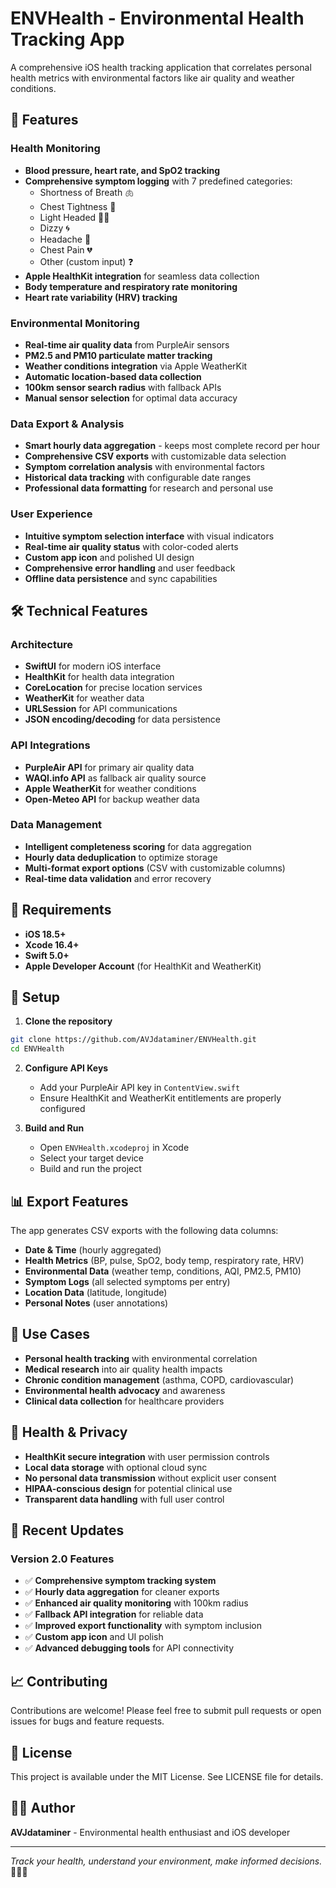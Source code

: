 # ENVHealth - Environmental Health Tracking App

A comprehensive iOS health tracking application that correlates personal health metrics with environmental factors like air quality and weather conditions.

## 🌟 Features

### Health Monitoring
- **Blood pressure, heart rate, and SpO2 tracking**
- **Comprehensive symptom logging** with 7 predefined categories:
  - Shortness of Breath 🫁
  - Chest Tightness 🫸
  - Light Headed 😵‍💫
  - Dizzy 🌀
  - Headache 🤕
  - Chest Pain 💔
  - Other (custom input) ❓
- **Apple HealthKit integration** for seamless data collection
- **Body temperature and respiratory rate monitoring**
- **Heart rate variability (HRV) tracking**

### Environmental Monitoring
- **Real-time air quality data** from PurpleAir sensors
- **PM2.5 and PM10 particulate matter tracking**
- **Weather conditions integration** via Apple WeatherKit
- **Automatic location-based data collection**
- **100km sensor search radius** with fallback APIs
- **Manual sensor selection** for optimal data accuracy

### Data Export & Analysis
- **Smart hourly data aggregation** - keeps most complete record per hour
- **Comprehensive CSV exports** with customizable data selection
- **Symptom correlation analysis** with environmental factors
- **Historical data tracking** with configurable date ranges
- **Professional data formatting** for research and personal use

### User Experience
- **Intuitive symptom selection interface** with visual indicators
- **Real-time air quality status** with color-coded alerts
- **Custom app icon** and polished UI design
- **Comprehensive error handling** and user feedback
- **Offline data persistence** and sync capabilities

## 🛠 Technical Features

### Architecture
- **SwiftUI** for modern iOS interface
- **HealthKit** for health data integration
- **CoreLocation** for precise location services
- **WeatherKit** for weather data
- **URLSession** for API communications
- **JSON encoding/decoding** for data persistence

### API Integrations
- **PurpleAir API** for primary air quality data
- **WAQI.info API** as fallback air quality source
- **Apple WeatherKit** for weather conditions
- **Open-Meteo API** for backup weather data

### Data Management
- **Intelligent completeness scoring** for data aggregation
- **Hourly data deduplication** to optimize storage
- **Multi-format export options** (CSV with customizable columns)
- **Real-time data validation** and error recovery

## 📱 Requirements

- **iOS 18.5+**
- **Xcode 16.4+**
- **Swift 5.0+**
- **Apple Developer Account** (for HealthKit and WeatherKit)

## 🔧 Setup

1. **Clone the repository**
```bash
git clone https://github.com/AVJdataminer/ENVHealth.git
cd ENVHealth
```

2. **Configure API Keys**
   - Add your PurpleAir API key in `ContentView.swift`
   - Ensure HealthKit and WeatherKit entitlements are properly configured

3. **Build and Run**
   - Open `ENVHealth.xcodeproj` in Xcode
   - Select your target device
   - Build and run the project

## 📊 Export Features

The app generates CSV exports with the following data columns:
- **Date & Time** (hourly aggregated)
- **Health Metrics** (BP, pulse, SpO2, body temp, respiratory rate, HRV)
- **Environmental Data** (weather temp, conditions, AQI, PM2.5, PM10)
- **Symptom Logs** (all selected symptoms per entry)
- **Location Data** (latitude, longitude)
- **Personal Notes** (user annotations)

## 🎯 Use Cases

- **Personal health tracking** with environmental correlation
- **Medical research** into air quality health impacts
- **Chronic condition management** (asthma, COPD, cardiovascular)
- **Environmental health advocacy** and awareness
- **Clinical data collection** for healthcare providers

## 🏥 Health & Privacy

- **HealthKit secure integration** with user permission controls
- **Local data storage** with optional cloud sync
- **No personal data transmission** without explicit user consent
- **HIPAA-conscious design** for potential clinical use
- **Transparent data handling** with full user control

## 🚀 Recent Updates

### Version 2.0 Features
- ✅ **Comprehensive symptom tracking system**
- ✅ **Hourly data aggregation** for cleaner exports
- ✅ **Enhanced air quality monitoring** with 100km radius
- ✅ **Fallback API integration** for reliable data
- ✅ **Improved export functionality** with symptom inclusion
- ✅ **Custom app icon** and UI polish
- ✅ **Advanced debugging tools** for API connectivity

## 📈 Contributing

Contributions are welcome! Please feel free to submit pull requests or open issues for bugs and feature requests.

## 📄 License

This project is available under the MIT License. See LICENSE file for details.

## 👨‍💻 Author

**AVJdataminer** - Environmental health enthusiast and iOS developer

---

*Track your health, understand your environment, make informed decisions.* 🌱📱💚
